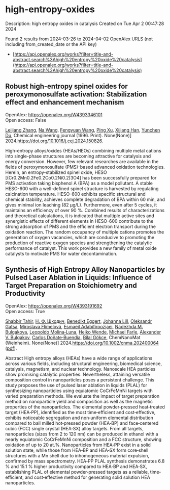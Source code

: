 # high-entropy-oxides
Description: high entropy oxides in catalysis
Created on Tue Apr  2 00:47:28 2024

Found 2 results from 2024-03-26 to 2024-04-02
OpenAlex URLS (not including from_created_date or the API key)
- [https://api.openalex.org/works?filter=title-and-abstract.search%3Ahigh%20entropy%20oxide%20catalysis](https://api.openalex.org/works?filter=title-and-abstract.search%3Ahigh%20entropy%20oxide%20catalysis)

## Robust high-entropy spinel oxides for peroxymonosulfate activation: Stabilization effect and enhancement mechanism   

OpenAlex: https://openalex.org/W4393346101    
Open access: False
    
[Leijiang Zhang](https://openalex.org/A5088408133), [Na Wang](https://openalex.org/A5090728786), [Fengyuan Wang](https://openalex.org/A5053381863), [Ping Xu](https://openalex.org/A5049184232), [Xijiang Han](https://openalex.org/A5060128144), [Yunchen Du](https://openalex.org/A5039252789), Chemical engineering journal (1996. Print). None(None)] 2024.https://doi.org/10.1016/j.cej.2024.150826.
    
High-entropy alloys/oxides (HEAs/HEOs) combining multiple metal cations into single-phase structures are becoming attractive for catalysis and energy conversion. However, few relevant researches are available in the fields of peroxymonosulfate (PMS)-based advanced oxidation technologies. Herein, an entropy-stabilized spinel oxide, HESO [(Cr0.2Mn0.2Fe0.2Co0.2Ni0.2)3O4] has been successfully prepared for PMS activation taking bisphenol A (BPA) as a model pollutant. A stable HESO-600 with a well-defined spinel structure is harvested by regulating calcination temperature. HESO-600 exhibits specific structural and chemical stability, achieves complete degradation of BPA within 60 min, and gives minimal ion leaching (82 μg/L). Furthermore, even after 5 cycles, it maintains an efficiency of over 90 %. Combined results of characterizations and theoretical calculations, it is indicated that multiple active sites and synergistic effects of different elements in HESO-600 contribute to the strong adsorption of PMS and the efficient electron transport during the oxidation reaction. The random occupancy of multiple cations promotes the generation of oxygen vacancies, which are conducive to promoting the production of reactive oxygen species and strengthening the catalytic performance of catalyst. This work provides a new family of metal oxide catalysts to motivate PMS for water decontamination.    

    

## Synthesis of High Entropy Alloy Nanoparticles by Pulsed Laser Ablation in Liquids: Influence of Target Preparation on Stoichiometry and Productivity   

OpenAlex: https://openalex.org/W4393191692    
Open access: True
    
[Shabbir Tahir](https://openalex.org/A5046407564), [Н. Ф. Шкодич](https://openalex.org/A5009000419), [Benedikt Eggert](https://openalex.org/A5037420470), [Johanna Lill](https://openalex.org/A5024913810), [Oleksandr Gatsa](https://openalex.org/A5051262884), [Miroslava Flimelová](https://openalex.org/A5082345417), [Esmaeil Adabifiroozjaei](https://openalex.org/A5042508163), [Nadezhda M. Bulgakova](https://openalex.org/A5062273906), [Leopoldo Molina‐Luna](https://openalex.org/A5011754505), [Heiko Wende](https://openalex.org/A5041276010), [Michael Farle](https://openalex.org/A5032218367), [Alexander V. Bulgakov](https://openalex.org/A5061623354), [Carlos Doñate‐Buendía](https://openalex.org/A5086528627), [Bilal Gökce](https://openalex.org/A5064040676), ChemNanoMat (Weinheim). None(None)] 2024.https://doi.org/10.1002/cnma.202400064 ([pdf](https://onlinelibrary.wiley.com/doi/pdfdirect/10.1002/cnma.202400064)).
    
Abstract High entropy alloys (HEAs) have a wide range of applications across various fields, including structural engineering, biomedical science, catalysis, magnetism, and nuclear technology. Nanoscale HEA particles show promising catalytic properties. Nevertheless, attaining versatile composition control in nanoparticles poses a persistent challenge. This study proposes the use of pulsed laser ablation in liquids (PLAL) for synthesizing nanoparticles using equiatomic CoCrFeMnNi targets with varied preparation methods. We evaluate the impact of target preparation method on nanoparticle yield and composition as well as the magnetic properties of the nanoparticles. The elemental powder‐pressed heat‐treated target (HEA‐PP), identified as the most time‐efficient and cost‐effective, exhibits noticeable segregation and non‐uniform elemental distribution compared to ball milled hot‐pressed powder (HEA‐BP) and face‐centered cubic (FCC) single crystal (HEA‐SX) alloy targets. From all targets, nanoparticles (sizes from 2 to 120 nm) can be produced in ethanol with a nearly equiatomic CoCrFeMnNi composition and a FCC structure, showing oxidation of up to 20 at.%. Nanoparticles from HEA‐PP exist in a solid solution state, while those from HEA‐BP and HEA‐SX form core‐shell structures with a Mn shell due to inhomogeneous material expulsion, confirmed by mass spectrometry. HEA‐PP PLAL synthesis demonstrates 6.8 % and 15.1 % higher productivity compared to HEA‐BP and HEA‐SX, establishing PLAL of elemental powder‐pressed targets as a reliable, time‐efficient, and cost‐effective method for generating solid solution HEA nanoparticles.    

    
